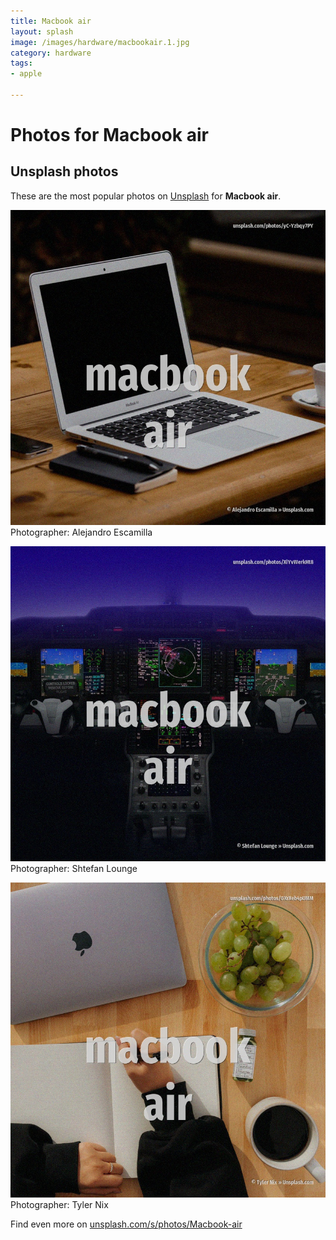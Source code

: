 ```yaml
---
title: Macbook air
layout: splash
image: /images/hardware/macbookair.1.jpg
category: hardware
tags:
- apple

---
```

# Photos for Macbook air
 
## Unsplash photos
These are the most popular photos on [Unsplash](https://unsplash.com) for **Macbook air**.
 
![Macbook air](/images/hardware/macbookair.1.jpg)
Photographer:  Alejandro Escamilla
 
![Macbook air](/images/hardware/macbookair.2.jpg)
Photographer:  Shtefan Lounge
 
![Macbook air](/images/hardware/macbookair.3.jpg)
Photographer:  Tyler Nix
 
Find even more on [unsplash.com/s/photos/Macbook-air](https://unsplash.com/s/photos/Macbook-air)
 

